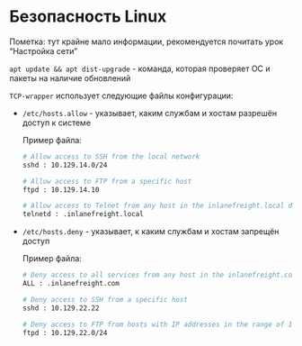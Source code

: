 # Безопасность Linux

Пометка: тут крайне мало информации, рекомендуется почитать урок “Настройка сети”

`apt update && apt dist-upgrade` - команда, которая проверяет ОС и пакеты на наличие обновлений

`TCP-wrapper` использует следующие файлы конфигурации:

- `/etc/hosts.allow` - указывает, каким службам и хостам разрешён доступ к системе
    
    Пример файла:
    
    ```bash
    # Allow access to SSH from the local network
    sshd : 10.129.14.0/24
    
    # Allow access to FTP from a specific host
    ftpd : 10.129.14.10
    
    # Allow access to Telnet from any host in the inlanefreight.local domain
    telnetd : .inlanefreight.local
    ```
    
- `/etc/hosts.deny` - указывает, к каким службам и хостам запрещён доступ
    
    Пример файла:
    
    ```bash
    # Deny access to all services from any host in the inlanefreight.com domain
    ALL : .inlanefreight.com
    
    # Deny access to SSH from a specific host
    sshd : 10.129.22.22
    
    # Deny access to FTP from hosts with IP addresses in the range of 10.129.22.0 to 10.129.22.255
    ftpd : 10.129.22.0/24
    ```